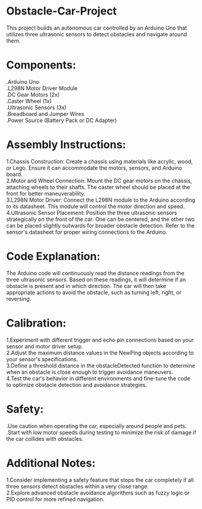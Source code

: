# Obstacle-Car-Project
This project builds an autonomous car controlled by an Arduino Uno that utilizes three ultrasonic sensors to detect obstacles and navigate around them.
# Components:
.Arduino Uno <br/>
.L298N Motor Driver Module  <br/>
.DC Gear Motors (2x)  <br/>
.Caster Wheel (1x)  <br/>
.Ultrasonic Sensors (3x)  <br/>
.Breadboard and Jumper Wires  <br/>
.Power Source (Battery Pack or DC Adapter)  <br/>

# Assembly Instructions:

1.Chassis Construction: Create a chassis using materials like acrylic, wood, or Lego. Ensure it can accommodate the motors, sensors, and Arduino board. <br/>
2.Motor and Wheel Connection: Mount the DC gear motors on the chassis, attaching wheels to their shafts. The caster wheel should be placed at the front for better maneuverability. <br/>
3.L298N Motor Driver: Connect the L298N module to the Arduino according to its datasheet. This module will control the motor direction and speed. <br/>
4.Ultrasonic Sensor Placement: Position the three ultrasonic sensors strategically on the front of the car. One can be centered, and the other two can be placed slightly outwards for broader obstacle detection. Refer to the sensor's datasheet for proper wiring connections to the Arduino.<br/>

# Code Explanation:
The Arduino code will continuously read the distance readings from the three ultrasonic sensors. Based on these readings, it will determine if an obstacle is present and in which direction. The car will then take appropriate actions to avoid the obstacle, such as turning left, right, or reversing.<br/>

# Calibration:

1.Experiment with different trigger and echo pin connections based on your sensor and motor driver setup.<br/>
2.Adjust the maximum distance values in the NewPing objects according to your sensor's specifications.<br/>
3.Define a threshold distance in the obstacleDetected function to determine when an obstacle is close enough to trigger avoidance maneuvers.<br/>
4.Test the car's behavior in different environments and fine-tune the code to optimize obstacle detection and avoidance strategies.<br/>


# Safety:
.Use caution when operating the car, especially around people and pets.<br/>
.Start with low motor speeds during testing to minimize the risk of damage if the car collides with obstacles.<br/>

# Additional Notes:

1.Consider implementing a safety feature that stops the car completely if all three sensors detect obstacles within a very close range.<br/>
2.Explore advanced obstacle avoidance algorithms such as fuzzy logic or PID control for more refined navigation.<br/>





